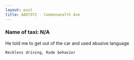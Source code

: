 ```yaml
---
layout: post
title: AAO7972 - Commonwealth Ave
---
```


### Name of taxi: N/A

He told me to get out of the car and used abusive language

```Reckless driving, Rude behavior```
